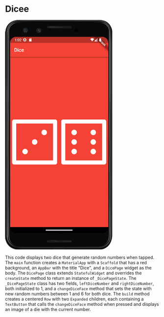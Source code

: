 # Dicee

![Dicee](https://github.com/julianasalafia/FlutterSession/blob/main/Screenshots_Projects/dicee.png)

This code displays two dice that generate random numbers when tapped. The `main` function creates a `MaterialApp` with a `Scaffold` that has a red background, an `AppBar` with the title "Dice", and a `DicePage` widget as the body. The `DicePage` class extends `StatefulWidget` and overrides the `createState` method to return an instance of `_DicePageState`. The `_DicePageState` class has two fields, `leftDiceNumber` and `rightDiceNumber`, both initialized to 1, and a `changeDiceFace` method that sets the state with new random numbers between 1 and 6 for both dice. The `build` method creates a centered `Row` with two `Expanded` children, each containing a `TextButton` that calls the `changeDiceFace` method when pressed and displays an image of a die with the current number.
